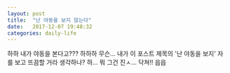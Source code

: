 ```yaml
---
layout: post
title:  "난 야동을 보지 않는다"
date:   2017-12-07 19:48:32
categories: daily-life
---
```

하하 내가 야동을 본다고??? 하하하 무슨... 내가 이 포스트 제목의 '난 야동을 <unity>보지</unity>' 자를 보고 뜨끔할 거라 생각하나? 하... 뭐 그건 진ㅅ... 닥쳐!! 읍읍



